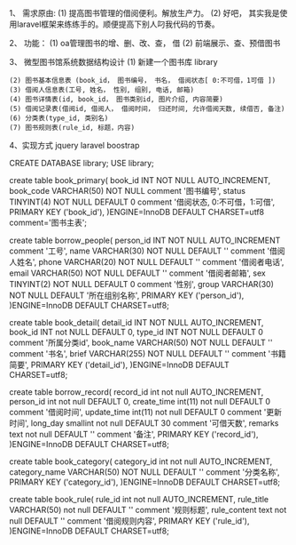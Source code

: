 1、 需求原由:
    (1) 提高图书管理的借阅便利。解放生产力。
    (2) 好吧， 其实我是使用laravel框架来练练手的。顺便提高下别人叼我代码的节奏。

2、 功能：
    (1) oa管理图书的增、删、改、查， 借
    (2) 前端展示、查、预借图书

3、 微型图书馆系统数据结构设计
    (1) 新建一个图书库 library

    (2) 图书基本信息表 (book_id， 图书编号， 书名， 借阅状态[ 0:不可借，1可借 ])
    (3) 借阅人信息表(工号, 姓名， 性别, 组别, 电话, 邮箱)
    (4) 图书详情表(id, book_id， 图书类别id, 图片介绍, 内容简要)
    (5) 借阅记录表(借阅id, 借阅人， 借阅时间， 归还时间, 允许借阅天数, 续借否, 备注)
    (6) 分类表(type_id, 类别名)
    (7) 图书规则表(rule_id, 标题，内容)

4、实现方式
    jquery
    laravel
    boostrap

CREATE DATABASE library;
USE library;

create table book_primary(
        book_id INT NOT NULL AUTO_INCREMENT, 
        book_code VARCHAR(50) NOT NULL comment '图书编号', 
        status TINYINT(4) NOT NULL DEFAULT 0 comment '借阅状态, 0:不可借，1:可借',
        PRIMARY KEY ('book_id'),
        )ENGINE=InnoDB DEFAULT CHARSET=utf8 comment='图书主表';

create table borrow_people(
        person_id INT NOT NULL AUTO_INCREMENT comment '工号', 
        name VARCHAR(30) NOT NULL DEFAULT '' comment '借阅人姓名', 
        phone VARCHAR(20) NOT NULL DEFAULT '' comment '借阅者电话',
        email VARCHAR(50) NOT NULL DEFAULT '' comment '借阅者邮箱',
        sex TINYINT(2) NOT NULL DEFAULT 0 comment '性别',
        group VARCHAR(30) NOT NULL DEFAULT '所在组别名称',
        PRIMARY KEY ('person_id'),
        )ENGINE=InnoDB DEFAULT CHARSET=utf8;

create table book_detail(
        detail_id INT NOT NULL AUTO_INCREMENT, 
        book_id INT not NULL DEFAULT 0, 
        type_id INT NOT NULL DEFAULT 0 comment '所属分类id', 
        book_name VARCHAR(50) NOT NULL DEFAULT '' comment '书名', 
        brief VARCHAR(255) NOT NULL DEFAULT '' comment '书籍简要',
        PRIMARY KEY ('detail_id'),
        )ENGINE=InnoDB DEFAULT CHARSET=utf8;

create table borrow_record(
        record_id int not null AUTO_INCREMENT,
        person_id int not null DEFAULT 0, 
        create_time int(11) not null DEFAULT 0 comment '借阅时间', 
        update_time int(11) not null DEFAULT 0 comment '更新时间', 
        long_day smallint not null DEFAULT 30 comment '可借天数', 
        remarks text not null DEFAULT '' comment '备注',
        PRIMARY KEY ('record_id'),
        )ENGINE=InnoDB DEFAULT CHARSET=utf8;

create table book_category(
        category_id int not null AUTO_INCREMENT, 
        category_name VARCHAR(50) NOT NULL DEFAULT '' comment '分类名称',
        PRIMARY KEY ('category_id'),
        )ENGINE=InnoDB DEFAULT CHARSET=utf8;

create table book_rule(
        rule_id int not null  AUTO_INCREMENT,
        rule_title VARCHAR(50) not null DEFAULT '' comment '规则标题',
        rule_content text not null DEFAULT '' comment '借阅规则内容',
        PRIMARY KEY ('rule_id'),
        )ENGINE=InnoDB DEFAULT CHARSET=utf8;
